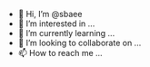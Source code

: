 - 👋 Hi, I’m @sbaee
- 👀 I’m interested in ...
- 🌱 I’m currently learning ...
- 💞️ I’m looking to collaborate on ...
- 📫 How to reach me ...

<!---
sbaee/sbaee is a ✨ special ✨ repository because its `README.md` (this file) appears on your GitHub profile.
You can click the Preview link to take a look at your changes.
Hehe
Ene
